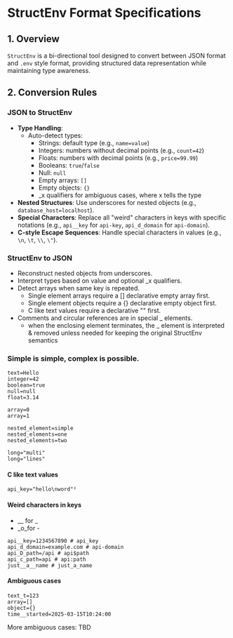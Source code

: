 # StructEnv Format Specifications

## 1. Overview
`StructEnv` is a bi-directional tool designed to convert between JSON format and `.env` style format, providing structured data representation while maintaining type awareness.

## 2. Conversion Rules

### JSON to StructEnv
- **Type Handling**:
  - Auto-detect types:
    - Strings: default type (e.g., `name=value`)
    - Integers: numbers without decimal points (e.g., `count=42`)
    - Floats:  numbers with decimal points (e.g., `price=99.99`)
    - Booleans: `true`/`false`
    - Null: `null`
    - Empty arrays: `[]`
    - Empty objects: `{}`
    - _x qualifiers for ambiguous cases, where x tells the type
- **Nested Structures**: Use underscores for nested objects (e.g., `database_host=localhost`).
- **Special Characters**: Replace all "weird" characters in keys with specific notations (e.g., `api__key` for `api-key`, `api_d_domain` for `api-domain`).
- **C-style Escape Sequences**: Handle special characters in values (e.g., `\n`, `\t`, `\\`, `\"`).

### StructEnv to JSON
- Reconstruct nested objects from underscores.
- Interpret types based on value and optional _x qualifiers.
- Detect arrays when same key is repeated.
  - Single element arrays require a [] declarative empty array first.
  - Single element objects require a {} declarative empty object first.
  - C like text values require a declarative "" first.
- Comments and circular references are in special _ elements.
  - when the enclosing element terminates, the _ element is interpreted & removed unless needed for keeping the original StructEnv semantics

### Simple is simple, complex is possible.

  ```
  text=Hello
  integer=42
  boolean=true
  null=null
  float=3.14
  ```
  
  ```
  array=0
  array=1
  ```

  ```
  nested_element=simple
  nested_elements=one
  nested_elements=two
  ```

  ```
  long="multi"
  long="lines"
  ```

#### C like text values

  ```
  api_key="hello\nword"²
  ```

#### Weird characters in keys

  - __ for _
  - _o_for -
  


  ```
  api__key=1234567890 # api_key
  api_d_domain=example.com # api-domain
  api_D_path=/api # api$path
  api_c_path=api # api:path
  just__a__name # just_a_name
  ```

#### Ambiguous cases

  ```
  text_t=123
  array=[]
  object={}
  time__started=2025-03-15T10:24:00
  ```

  More ambiguous cases: TBD
